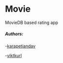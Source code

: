 # Movie
MovieDB based rating app

##### Authors:
-[karapetiandav](https://github.com/karapetiandav)

-[viktkurl](https://github.com/viktkurl)
